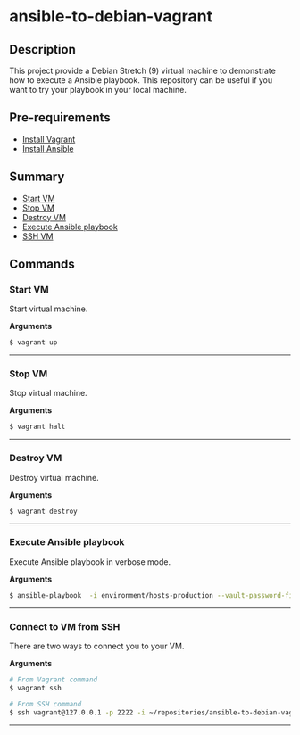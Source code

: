 # ansible-to-debian-vagrant

## Description

This project provide a Debian Stretch (9) virtual machine to demonstrate how to execute a Ansible playbook. 
This repository can be useful if you want to try your playbook in your local machine.  


## Pre-requirements

* [Install Vagrant](http://www.vagrantup.com)
* [Install Ansible](https://www.ansible.com)

## Summary

* [Start VM](#vagrantUp)
* [Stop VM](#vagrantStop)
* [Destroy VM](#vagrantDestroy)
* [Execute Ansible playbook](#executeAnsiblePlaybook)
* [SSH VM](#sshVagrant)


## Commands

<a name="vagrantUp"/>

### Start VM

Start virtual machine.

__Arguments__

```bash
$ vagrant up    
```

---------------------------------------

### Stop VM

Stop virtual machine.

__Arguments__

```bash
$ vagrant halt    
```

---------------------------------------

<a name="vagrantDestroy"/>

### Destroy VM

Destroy virtual machine.

__Arguments__

```bash
$ vagrant destroy    
```

---------------------------------------

<a name="executeAnsiblePlaybook"/>

### Execute Ansible playbook

Execute Ansible playbook in verbose mode.

__Arguments__

```bash
$ ansible-playbook  -i environment/hosts-production --vault-password-file .production playbook.yml --private-key ~/repositories/ansible-to-debian-vagrant/.vagrant/machines/bart/virtualbox/private_key -vvv   
```

---------------------------------------

<a name="sshVagrant"/>

### Connect to VM from SSH

There are two ways to connect you to your VM.

__Arguments__

```bash
# From Vagrant command
$ vagrant ssh   

# From SSH command
$ ssh vagrant@127.0.0.1 -p 2222 -i ~/repositories/ansible-to-debian-vagrant/.vagrant/machines/bart/virtualbox/private_key
```

---------------------------------------
